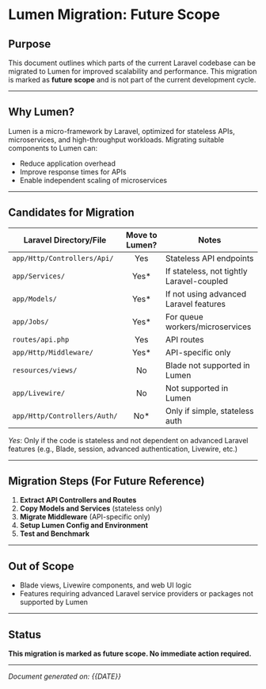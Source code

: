 # Lumen Migration: Future Scope

## Purpose
This document outlines which parts of the current Laravel codebase can be migrated to Lumen for improved scalability and performance. This migration is marked as **future scope** and is not part of the current development cycle.

---

## Why Lumen?
Lumen is a micro-framework by Laravel, optimized for stateless APIs, microservices, and high-throughput workloads. Migrating suitable components to Lumen can:
- Reduce application overhead
- Improve response times for APIs
- Enable independent scaling of microservices

---

## Candidates for Migration

| Laravel Directory/File                | Move to Lumen? | Notes                                      |
|---------------------------------------|:--------------:|---------------------------------------------|
| `app/Http/Controllers/Api/`           |      Yes       | Stateless API endpoints                     |
| `app/Services/`                       |      Yes*      | If stateless, not tightly Laravel-coupled   |
| `app/Models/`                         |      Yes*      | If not using advanced Laravel features      |
| `app/Jobs/`                           |      Yes*      | For queue workers/microservices             |
| `routes/api.php`                      |      Yes       | API routes                                 |
| `app/Http/Middleware/`                |      Yes*      | API-specific only                          |
| `resources/views/`                    |      No        | Blade not supported in Lumen                |
| `app/Livewire/`                       |      No        | Not supported in Lumen                      |
| `app/Http/Controllers/Auth/`          |      No*       | Only if simple, stateless auth              |

*Yes*: Only if the code is stateless and not dependent on advanced Laravel features (e.g., Blade, session, advanced authentication, Livewire, etc.)

---

## Migration Steps (For Future Reference)
1. **Extract API Controllers and Routes**
2. **Copy Models and Services** (stateless only)
3. **Migrate Middleware** (API-specific only)
4. **Setup Lumen Config and Environment**
5. **Test and Benchmark**

---

## Out of Scope
- Blade views, Livewire components, and web UI logic
- Features requiring advanced Laravel service providers or packages not supported by Lumen

---

## Status
**This migration is marked as future scope. No immediate action required.**

---

*Document generated on: {{DATE}}* 